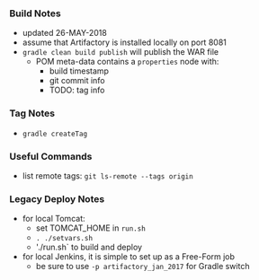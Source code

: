 
### Build Notes

* updated 26-MAY-2018 
* assume that Artifactory is installed locally on port 8081
* `gradle clean build publish` will publish the WAR file
    * POM meta-data contains a `properties` node with:
        * build timestamp
        * git commit info 
        * TODO: tag info

### Tag Notes

* `gradle createTag`

### Useful Commands

* list remote tags:  `git ls-remote --tags origin`

### Legacy Deploy Notes

* for local Tomcat: 
    * set TOMCAT_HOME in `run.sh`
    * `. ./setvars.sh`
    * './run.sh` to build and deploy 
* for local Jenkins, it is simple to set up as a Free-Form job
    * be sure to use `-p artifactory_jan_2017` for Gradle switch



